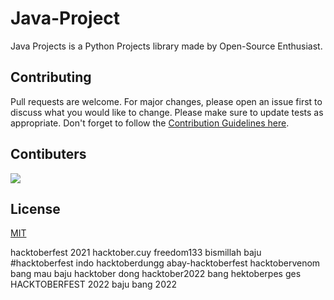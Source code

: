 # Java-Project

Java Projects is a Python Projects library made by Open-Source Enthusiast.

## Contributing

Pull requests are welcome. For major changes, please open an issue first to discuss what you would like to change. Please make sure to update tests as appropriate. Don't forget to follow the [Contribution Guidelines here](https://github.com/FirmanKurniawan/Java-Projects/blob/main/CONTRIBUTION.md).

## Contibuters

<a href="https://github.com/FirmanKurniawan/Java-Projects/graphs/contributors">
  <img src="https://contrib.rocks/image?repo=FirmanKurniawan/Java-Projects" />
</a>

## License

[MIT](https://choosealicense.com/licenses/mit/)

hacktoberfest 2021
hacktober.cuy
freedom133
bismillah baju
#hacktoberfest indo
hacktoberdungg
abay-hacktoberfest
hacktobervenom
bang mau baju hacktober dong
hacktober2022 bang
hektoberpes ges
HACKTOBERFEST 2022
baju bang 2022
